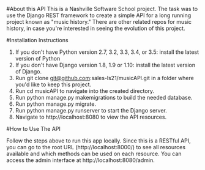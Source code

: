 #About this API
This is a Nashville Software School project. The task was to use the Django REST framework to create a simple API for a long running project known as "music history." There are other related repos for music history, in case you're interested in seeing the evolution of this project. 

#Installation Instructions

1. If you don't have Python version 2.7, 3.2, 3.3, 3.4, or 3.5: install the latest version of Python
2. If you don't have Django version 1.8, 1.9 or 1.10: install the latest version of Django.
3. Run git clone git@github.com:sales-ls21/musicAPI.git in a folder where you'd like to keep this project.
4. Run cd musicAPI to navigate into the created directory.
5. Run python manage.py makemigrations to build the needed database.
6. Run python manage.py migrate.
7. Run python manage.py runserver to start the Django server.
8. Navigate to http://localhost:8080 to view the API resources.

#How to Use The API

Follow the steps above to run this app locally. Since this is a RESTful API, you can go to the root URL (http://localhost:8000/) to see all resources available and which methods can be used on each resource. You can access the admin interface at http://localhost:8080/admin.

